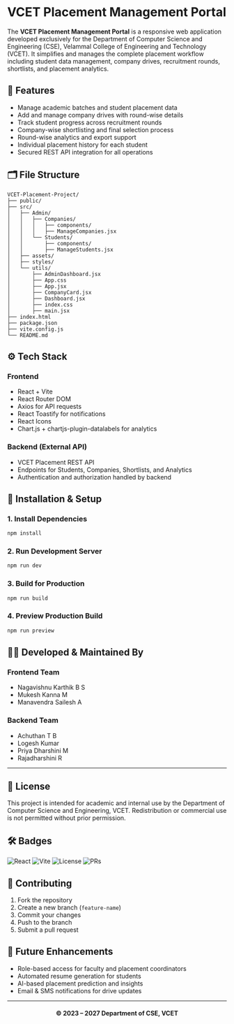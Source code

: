 # VCET Placement Management Portal

The **VCET Placement Management Portal** is a responsive web application developed exclusively for the Department of Computer Science and Engineering (CSE), Velammal College of Engineering and Technology (VCET). It simplifies and manages the complete placement workflow including student data management, company drives, recruitment rounds, shortlists, and placement analytics.

## 📌 Features

* Manage academic batches and student placement data  
* Add and manage company drives with round-wise details  
* Track student progress across recruitment rounds  
* Company-wise shortlisting and final selection process  
* Round-wise analytics and export support  
* Individual placement history for each student  
* Secured REST API integration for all operations

## 🗂 File Structure

```
VCET-Placement-Project/
├── public/
├── src/
│   ├── Admin/
│   │   ├── Companies/
│   │   │   ├── components/
│   │   │   ├── ManageCompanies.jsx
│   │   └── Students/
│   │       ├── components/
│   │       ├── ManageStudents.jsx
│   ├── assets/
│   ├── styles/
│   └── utils/
│       ├── AdminDashboard.jsx
│       ├── App.css
│       ├── App.jsx
│       ├── CompanyCard.jsx
│       ├── Dashboard.jsx
│       ├── index.css
│       ├── main.jsx
├── index.html
├── package.json
├── vite.config.js
└── README.md
```

## ⚙️ Tech Stack

### Frontend

* React + Vite  
* React Router DOM  
* Axios for API requests  
* React Toastify for notifications  
* React Icons  
* Chart.js + chartjs-plugin-datalabels for analytics

### Backend (External API)

* VCET Placement REST API  
* Endpoints for Students, Companies, Shortlists, and Analytics  
* Authentication and authorization handled by backend

## 🚀 Installation & Setup

### 1. Install Dependencies

```bash
npm install
```

### 2. Run Development Server

```bash
npm run dev
```

### 3. Build for Production

```bash
npm run build
```

### 4. Preview Production Build

```bash
npm run preview
```

## 👨‍💻 Developed & Maintained By

### Frontend Team

* Nagavishnu Karthik B S  
* Mukesh Kanna M  
* Manavendra Sailesh A

### Backend Team

* Achuthan T B  
* Logesh Kumar  
* Priya Dharshini M  
* Rajadharshini R

---

## 📜 License

This project is intended for academic and internal use by the Department of Computer Science and Engineering, VCET. Redistribution or commercial use is not permitted without prior permission.

## 🛠 Badges

![React](https://img.shields.io/badge/React-18.0-blue) 
![Vite](https://img.shields.io/badge/Vite-Frontend-purple) 
![License](https://img.shields.io/badge/License-Academic-orange) 
![PRs](https://img.shields.io/badge/PRs-Welcome-brightgreen)

## 🤝 Contributing

1. Fork the repository  
2. Create a new branch (`feature-name`)  
3. Commit your changes  
4. Push to the branch  
5. Submit a pull request

## 🚀 Future Enhancements

* Role-based access for faculty and placement coordinators  
* Automated resume generation for students  
* AI-based placement prediction and insights  
* Email & SMS notifications for drive updates

---

<h4 align="center">© 2023 – 2027 Department of CSE, VCET</h4>
